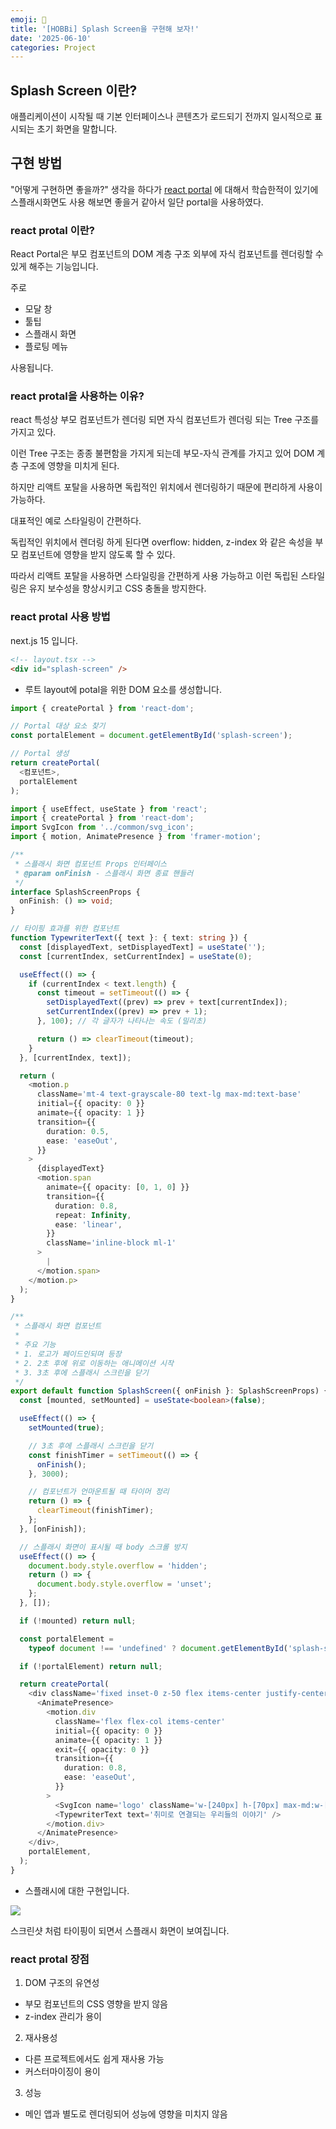 ```yaml
---
emoji: 👀
title: '[HOBBi] Splash Screen을 구현해 보자!'
date: '2025-06-10'
categories: Project
---
```


## Splash Screen 이란?

애플리케이션이 시작될 때 기본 인터페이스나 콘텐츠가 로드되기 전까지 일시적으로 표시되는 초기 화면을 말합니다.

## 구현 방법

"어떻게 구현하면 좋을까?" 생각을 하다가 [react portal](https://react.dev/reference/react-dom/createPortal) 에 대해서 학습한적이 있기에 스플래시화면도 사용 해보면 좋을거 같아서 일단 portal을 사용하였다.

### react protal 이란?

React Portal은 부모 컴포넌트의 DOM 계층 구조 외부에 자식 컴포넌트를 렌더링할 수 있게 해주는 기능입니다.

주로

- 모달 창
- 툴팁
- 스플래시 화면
- 플로팅 메뉴

사용됩니다.

### react protal을 사용하는 이유?

react 특성상 부모 컴포넌트가 렌더링 되면 자식 컴포넌트가 렌더링 되는 Tree 구조를 가지고 있다.

이런 Tree 구조는 종종 불편함을 가지게 되는데 부모-자식 관계를 가지고 있어 DOM 계층 구조에 영향을 미치게 된다.

하지만 리액트 포탈을 사용하면 독립적인 위치에서 렌더링하기 때문에 편리하게 사용이 가능하다.

대표적인 예로 스타일링이 간편하다.

독립적인 위치에서 렌더링 하게 된다면 overflow: hidden, z-index 와 같은 속성을 부모 컴포넌트에 영향을 받지 않도록 할 수 있다.

따라서 리액트 포탈을 사용하면 스타일링을 간편하게 사용 가능하고 이런 독립된 스타일링은 유지 보수성을 향상시키고 CSS 충돌을 방지한다.

### react protal 사용 방법

next.js 15 입니다.

```html
<!-- layout.tsx -->
<div id="splash-screen" />
```

- 루트 layout에 potal을 위한 DOM 요소를 생성합니다.

```typescript
import { createPortal } from 'react-dom';

// Portal 대상 요소 찾기
const portalElement = document.getElementById('splash-screen');

// Portal 생성
return createPortal(
  <컴포넌트>,
  portalElement
);
```

```typescript
import { useEffect, useState } from 'react';
import { createPortal } from 'react-dom';
import SvgIcon from '../common/svg_icon';
import { motion, AnimatePresence } from 'framer-motion';

/**
 * 스플래시 화면 컴포넌트 Props 인터페이스
 * @param onFinish - 스플래시 화면 종료 핸들러
 */
interface SplashScreenProps {
  onFinish: () => void;
}

// 타이핑 효과를 위한 컴포넌트
function TypewriterText({ text }: { text: string }) {
  const [displayedText, setDisplayedText] = useState('');
  const [currentIndex, setCurrentIndex] = useState(0);

  useEffect(() => {
    if (currentIndex < text.length) {
      const timeout = setTimeout(() => {
        setDisplayedText((prev) => prev + text[currentIndex]);
        setCurrentIndex((prev) => prev + 1);
      }, 100); // 각 글자가 나타나는 속도 (밀리초)

      return () => clearTimeout(timeout);
    }
  }, [currentIndex, text]);

  return (
    <motion.p
      className='mt-4 text-grayscale-80 text-lg max-md:text-base'
      initial={{ opacity: 0 }}
      animate={{ opacity: 1 }}
      transition={{
        duration: 0.5,
        ease: 'easeOut',
      }}
    >
      {displayedText}
      <motion.span
        animate={{ opacity: [0, 1, 0] }}
        transition={{
          duration: 0.8,
          repeat: Infinity,
          ease: 'linear',
        }}
        className='inline-block ml-1'
      >
        |
      </motion.span>
    </motion.p>
  );
}

/**
 * 스플래시 화면 컴포넌트
 *
 * 주요 기능
 * 1. 로고가 페이드인되며 등장
 * 2. 2초 후에 위로 이동하는 애니메이션 시작
 * 3. 3초 후에 스플래시 스크린을 닫기
 */
export default function SplashScreen({ onFinish }: SplashScreenProps) {
  const [mounted, setMounted] = useState<boolean>(false);

  useEffect(() => {
    setMounted(true);

    // 3초 후에 스플래시 스크린을 닫기
    const finishTimer = setTimeout(() => {
      onFinish();
    }, 3000);

    // 컴포넌트가 언마운트될 때 타이머 정리
    return () => {
      clearTimeout(finishTimer);
    };
  }, [onFinish]);

  // 스플래시 화면이 표시될 때 body 스크롤 방지
  useEffect(() => {
    document.body.style.overflow = 'hidden';
    return () => {
      document.body.style.overflow = 'unset';
    };
  }, []);

  if (!mounted) return null;

  const portalElement =
    typeof document !== 'undefined' ? document.getElementById('splash-screen') || document.body : null;

  if (!portalElement) return null;

  return createPortal(
    <div className='fixed inset-0 z-50 flex items-center justify-center bg-grayscale-0'>
      <AnimatePresence>
        <motion.div
          className='flex flex-col items-center'
          initial={{ opacity: 0 }}
          animate={{ opacity: 1 }}
          exit={{ opacity: 0 }}
          transition={{
            duration: 0.8,
            ease: 'easeOut',
          }}
        >
          <SvgIcon name='logo' className='w-[240px] h-[70px] max-md:w-[150px] max-md:h-[44px]' />
          <TypewriterText text='취미로 연결되는 우리들의 이야기' />
        </motion.div>
      </AnimatePresence>
    </div>,
    portalElement,
  );
}
```

- 스플래시에 대한 구현입니다.

![](01.png)

스크린샷 처럼 타이핑이 되면서 스플래시 화면이 보여집니다.

### react protal 장점

1. DOM 구조의 유연성

- 부모 컴포넌트의 CSS 영향을 받지 않음
- z-index 관리가 용이

2. 재사용성

- 다른 프로젝트에서도 쉽게 재사용 가능
- 커스터마이징이 용이

3. 성능

- 메인 앱과 별도로 렌더링되어 성능에 영향을 미치지 않음

```toc

```
